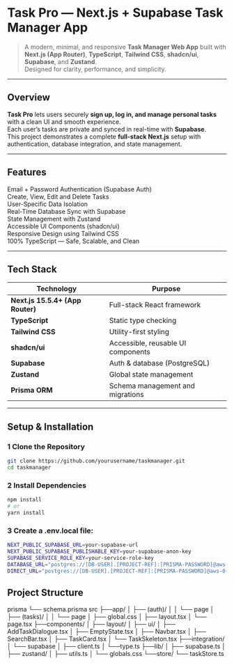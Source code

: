 # Task Pro — Next.js + Supabase Task Manager App

> A modern, minimal, and responsive **Task Manager Web App** built with **Next.js (App Router)**, **TypeScript**, **Tailwind CSS**, **shadcn/ui**, **Supabase**, and **Zustand**.  
> Designed for clarity, performance, and simplicity.

---

## Overview

**Task Pro** lets users securely **sign up, log in, and manage personal tasks** with a clean UI and smooth experience.  
Each user’s tasks are private and synced in real-time with **Supabase**.  
This project demonstrates a complete **full-stack Next.js** setup with authentication, database integration, and state management.

---

## Features

Email + Password Authentication (Supabase Auth)  
 Create, View, Edit and Delete Tasks  
 User-Specific Data Isolation  
 Real-Time Database Sync with Supabase  
 State Management with Zustand  
 Accessible UI Components (shadcn/ui)  
 Responsive Design using Tailwind CSS  
 100% TypeScript — Safe, Scalable, and Clean

---

## Tech Stack

| Technology                       | Purpose                            |
| -------------------------------- | ---------------------------------- |
| **Next.js 15.5.4+ (App Router)** | Full-stack React framework         |
| **TypeScript**                   | Static type checking               |
| **Tailwind CSS**                 | Utility-first styling              |
| **shadcn/ui**                    | Accessible, reusable UI components |
| **Supabase**                     | Auth & database (PostgreSQL)       |
| **Zustand**                      | Global state management            |
| **Prisma ORM**                   | Schema management and migrations   |

---

## Setup & Installation

### 1️ Clone the Repository

```bash
git clone https://github.com/yourusername/taskmanager.git
cd taskmanager
```

### 2 Install Dependencies

```bash
npm install
# or
yarn install
```

### 3 Create a .env.local file:

```bash
NEXT_PUBLIC_SUPABASE_URL=your-supabase-url
NEXT_PUBLIC_SUPABASE_PUBLISHABLE_KEY=your-supabase-anon-key
SUPABASE_SERVICE_ROLE_KEY=your-service-role-key
DATABASE_URL="postgres://[DB-USER].[PROJECT-REF]:[PRISMA-PASSWORD]@aws-0-us-east-1.pooler.supabase.com:6543/postgres?pgbouncer=true"
DIRECT_URL="postgres://[DB-USER].[PROJECT-REF]:[PRISMA-PASSWORD]@aws-0-us-east-1.pooler.supabase.com:5432/postgres"
```

## Project Structure

prisma
└── schema.prisma
src
├──app/
│ ├── (auth)/
│ │ └── page
│ ├── (tasks)/
│ │ └── page
│ ├── global.css
│ ├── layout.tsx
│ └── page.tsx
├──components/
│ ├── layout/
│ ├── ui/
│ ├── AddTaskDialogue.tsx
│ ├── EmptyState.tsx
│ ├── Navbar.tsx
│ ├── SearchBar.tsx
│ ├── TaskCard.tsx
│ └── TaskSkeleton.tsx
├──integration/
│ └── supabase
│ ├── client.ts
│ └──type.ts
├──lib/
│ ├── supabase.ts
│ ├── zustand/
│ ├── utils.ts
│ └── globals.css
└──store/
└── taskStore.ts
